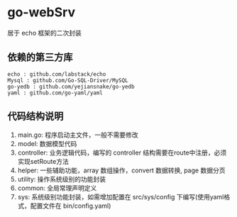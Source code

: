 # go-webSrv
居于 echo 框架的二次封装

## 依赖的第三方库
    echo : github.com/labstack/echo
    Mysql : github.com/Go-SQL-Driver/MySQL
    go-yedb : github.com/yejiansnake/go-yedb
    yaml : github.com/go-yaml/yaml

## 代码结构说明
1. main.go: 程序启动主文件，一般不需要修改
2. model: 数据模型代码
3. controller: 业务逻辑代码，编写的 controller 结构需要在route中注册，必须实现setRoute方法
4. helper: 一些辅助功能，array 数组操作，convert 数据转换, page 数据分页
5. utility: 操作系统级别的功能封装
6. common: 全局常理声明定义
7. sys: 系统级别功能封装，如需增加配置在 src/sys/config 下编写(使用yaml格式，配置文件在 bin/config.yaml)
